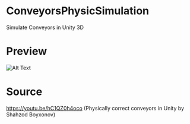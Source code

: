 # ConveyorsPhysicSimulation
Simulate Conveyors in Unity 3D

# Preview
![Alt Text](https://i.ibb.co/s9vnJkB/movie-001.gif)

# Source
https://youtu.be/hC1QZ0h4oco (Physically correct conveyors in Unity by Shahzod Boyxonov)
